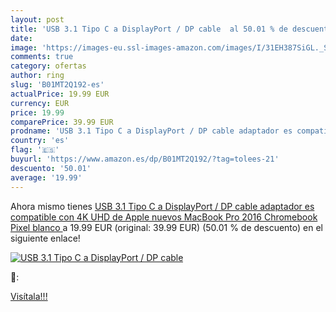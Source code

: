 ```yaml
---
layout: post
title: 'USB 3.1 Tipo C a DisplayPort / DP cable  al 50.01 % de descuento'
date: 
image: 'https://images-eu.ssl-images-amazon.com/images/I/31EH387SiGL._SL200_.jpg'
comments: true
category: ofertas
author: ring
slug: 'B01MT2Q192-es'
actualPrice: 19.99 EUR
currency: EUR
price: 19.99
comparePrice: 39.99 EUR
prodname: 'USB 3.1 Tipo C a DisplayPort / DP cable adaptador es compatible con 4K UHD de Apple nuevos MacBook Pro 2016  Chromebook Pixel  blanco '
country: 'es'
flag: '🇪🇸'
buyurl: 'https://www.amazon.es/dp/B01MT2Q192/?tag=tolees-21'
descuento: '50.01'
average: '19.99'
---
```


Ahora mismo tienes [USB 3.1 Tipo C a DisplayPort / DP cable adaptador es compatible con 4K UHD de Apple nuevos MacBook Pro 2016  Chromebook Pixel  blanco ](https://www.amazon.es/dp/B01MT2Q192/?tag=tolees-21) a 19.99 EUR (original: 39.99 EUR) (50.01 %  de descuento) en el siguiente enlace!

[![USB 3.1 Tipo C a DisplayPort / DP cable ](https://images-eu.ssl-images-amazon.com/images/I/31EH387SiGL._SL200_.jpg)](https://www.amazon.es/dp/B01MT2Q192/?tag=tolees-21)

🔎:


[Visítala!!!](https://www.amazon.es/dp/B01MT2Q192/?tag=tolees-21)
